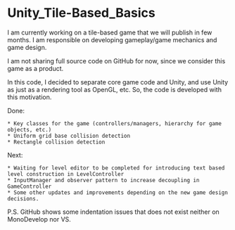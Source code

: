 # Unity_Tile-Based_Basics

I am currently working on a tile-based game that we will publish in few months. I am responsible on developing gameplay/game mechanics and game design.

I am not sharing full source code on GitHub for now, since we consider this game as a product.

In this code, I decided to separate core game code and Unity, and use Unity as just as a rendering tool as OpenGL, etc. So, the code is developed with this motivation.

Done:

    * Key classes for the game (controllers/managers, hierarchy for game objects, etc.)
    * Uniform grid base collision detection
    * Rectangle collision detection

Next:

    * Waiting for level editor to be completed for introducing text based level construction in LevelController
    * InputManager and observer pattern to increase decoupling in GameController
    * Some other updates and improvements depending on the new game design decisions.

P.S. GitHub shows some indentation issues that does not exist neither on MonoDevelop nor VS.
